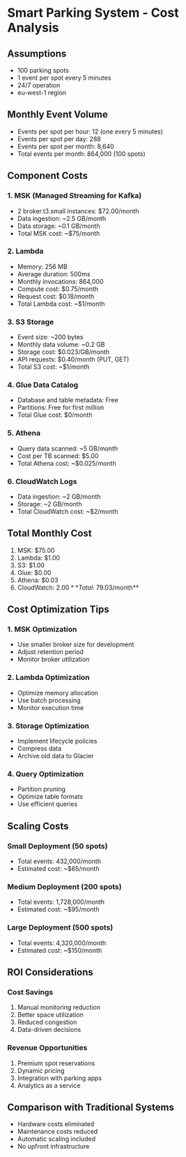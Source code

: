 # Smart Parking System - Cost Analysis

## Assumptions
- 100 parking spots
- 1 event per spot every 5 minutes
- 24/7 operation
- eu-west-1 region

## Monthly Event Volume
- Events per spot per hour: 12 (one every 5 minutes)
- Events per spot per day: 288
- Events per spot per month: 8,640
- Total events per month: 864,000 (100 spots)

## Component Costs

### 1. MSK (Managed Streaming for Kafka)
- 2 broker.t3.small instances: $72.00/month
- Data ingestion: ~2.5 GB/month
- Data storage: ~0.1 GB/month
- Total MSK cost: ~$75/month

### 2. Lambda
- Memory: 256 MB
- Average duration: 500ms
- Monthly invocations: 864,000
- Compute cost: $0.75/month
- Request cost: $0.18/month
- Total Lambda cost: ~$1/month

### 3. S3 Storage
- Event size: ~200 bytes
- Monthly data volume: ~0.2 GB
- Storage cost: $0.023/GB/month
- API requests: $0.40/month (PUT, GET)
- Total S3 cost: ~$1/month

### 4. Glue Data Catalog
- Database and table metadata: Free
- Partitions: Free for first million
- Total Glue cost: $0/month

### 5. Athena
- Query data scanned: ~5 GB/month
- Cost per TB scanned: $5.00
- Total Athena cost: ~$0.025/month

### 6. CloudWatch Logs
- Data ingestion: ~2 GB/month
- Storage: ~2 GB/month
- Total CloudWatch cost: ~$2/month

## Total Monthly Cost
1. MSK: $75.00
2. Lambda: $1.00
3. S3: $1.00
4. Glue: $0.00
5. Athena: $0.03
6. CloudWatch: $2.00
**Total: ~$79.03/month**

## Cost Optimization Tips

### 1. MSK Optimization
- Use smaller broker size for development
- Adjust retention period
- Monitor broker utilization

### 2. Lambda Optimization
- Optimize memory allocation
- Use batch processing
- Monitor execution time

### 3. Storage Optimization
- Implement lifecycle policies
- Compress data
- Archive old data to Glacier

### 4. Query Optimization
- Partition pruning
- Optimize table formats
- Use efficient queries

## Scaling Costs

### Small Deployment (50 spots)
- Total events: 432,000/month
- Estimated cost: ~$65/month

### Medium Deployment (200 spots)
- Total events: 1,728,000/month
- Estimated cost: ~$95/month

### Large Deployment (500 spots)
- Total events: 4,320,000/month
- Estimated cost: ~$150/month

## ROI Considerations

### Cost Savings
1. Manual monitoring reduction
2. Better space utilization
3. Reduced congestion
4. Data-driven decisions

### Revenue Opportunities
1. Premium spot reservations
2. Dynamic pricing
3. Integration with parking apps
4. Analytics as a service

## Comparison with Traditional Systems
- Hardware costs eliminated
- Maintenance costs reduced
- Automatic scaling included
- No upfront infrastructure 